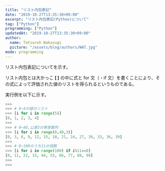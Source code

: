 ```yaml
---
title: "リスト内包表記"
date: "2019-10-27T13:35:30+09:00"
excerpt: "リスト内包表記(Python)について"
tag: ["Python"]
programming: ["Python"]
updatedAt: "2019-10-27T13:35:30+09:00"
author:
  name: Tatsuroh Wakasugi
  picture: "/assets/blog/authors/WAT.jpg"
mode: programming
---
```


リスト内包表記についてを示す。

<div class="note_content_by_programming_language" id="note_content_Python">

リスト内包とは大かっこ **\[ \]** の中に式と for 文（・if 文）を書くことにより、その式によって評価された値のリストを得られるというものである。

実行例を以下に示す。

```python
>>>
>>> # 0~4の値のリスト
>>> [i for i in range(5)]
[0, 1, 2, 3, 4]
>>>
>>> # 0~40,公差3の等差数列
>>> [i for i in range(0,40,3)]
[0, 3, 6, 9, 12, 15, 18, 21, 24, 27, 30, 33, 36, 39]
>>>
>>> # 0~100のうち11の倍数
>>> [i for i in range(100) if i%11==0]
[0, 11, 22, 33, 44, 55, 66, 77, 88, 99]
>>>
>>>
```

</div>
